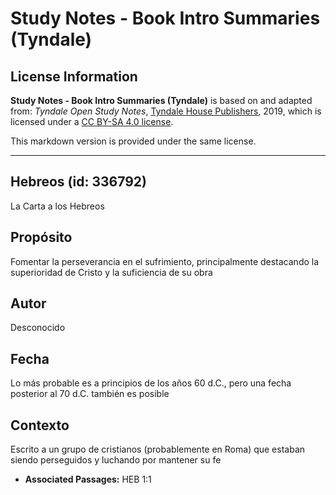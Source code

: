 # Study Notes - Book Intro Summaries (Tyndale)

## License Information

**Study Notes - Book Intro Summaries (Tyndale)** is based on and adapted from: _Tyndale Open Study Notes_, [Tyndale House Publishers](https://tyndaleopenresources.com/), 2019, which is licensed under a [CC BY-SA 4.0 license](https://creativecommons.org/licenses/by-sa/4.0/legalcode.en).

This markdown version is provided under the same license.



--------------------------------

## Hebreos (id: 336792)

La Carta a los Hebreos

Propósito
---------

Fomentar la perseverancia en el sufrimiento, principalmente destacando la superioridad de Cristo y la suficiencia de su obra

Autor
-----

Desconocido

Fecha
-----

Lo más probable es a principios de los años 60 d.C., pero una fecha posterior al 70 d.C. también es posible

Contexto
--------

Escrito a un grupo de cristianos (probablemente en Roma) que estaban siendo perseguidos y luchando por mantener su fe

* **Associated Passages:** HEB 1:1

